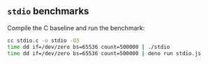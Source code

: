 ## `stdio` benchmarks

Compile the C baseline and run the benchmark:

```bash
cc stdio.c -o stdio -O3
time dd if=/dev/zero bs=65536 count=500000 | ./stdio
time dd if=/dev/zero bs=65536 count=500000 | deno run stdio.js
```